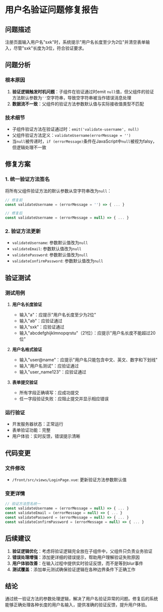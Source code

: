 # 用户名验证问题修复报告

## 问题描述
注册页面输入用户名"sxk"时，系统提示"用户名长度至少为2位"并清空表单输入，尽管"sxk"长度为3位，符合验证要求。

## 问题分析

### 根本原因
1. **验证逻辑触发时机问题**：子组件在验证通过时emit `null`值，但父组件的验证方法默认参数为`''`空字符串，导致空字符串被当作错误消息处理
2. **数据流不一致**：父组件的验证方法参数默认值与实际接收值类型不匹配

### 技术细节
- 子组件验证方法在验证通过时：`emit('validate-username', null)`
- 父组件验证方法定义：`validateUsername(errorMessage = '')`
- 当`null`被传递时，`if (errorMessage)`条件在JavaScript中`null`被视为falsy，但逻辑处理不一致

## 修复方案

### 1. 统一验证方法签名
将所有父组件验证方法的默认参数从空字符串改为`null`：

```javascript
// 修复前
const validateUsername = (errorMessage = '') => { ... }

// 修复后
const validateUsername = (errorMessage = null) => { ... }
```

### 2. 验证方法更新
- `validateUsername`: 参数默认值改为`null`
- `validateEmail`: 参数默认值改为`null`
- `validatePassword`: 参数默认值改为`null`
- `validateConfirmPassword`: 参数默认值改为`null`

## 验证测试

### 测试用例
1. **用户名长度验证**
   - 输入"a"：应提示"用户名长度至少为2位"
   - 输入"ab"：应验证通过
   - 输入"sxk"：应验证通过
   - 输入"abcdefghijklmnopqrstu"（21位）：应提示"用户名长度不能超过20位"

2. **用户名格式验证**
   - 输入"user@name"：应提示"用户名只能包含中文、英文、数字和下划线"
   - 输入"用户名测试"：应验证通过
   - 输入"user_name123"：应验证通过

3. **表单提交验证**
   - 所有字段正确填写：应成功提交
   - 任一字段验证失败：应阻止提交并显示相应错误

### 运行验证
- 开发服务器状态：正常运行
- 表单验证功能：完整
- 用户体验：实时反馈，错误提示清晰

## 代码变更

### 文件修改
- `/front/src/views/LoginPage.vue`: 更新验证方法参数默认值

### 变更详情
```javascript
// 验证方法签名统一
const validateUsername = (errorMessage = null) => { ... }
const validateEmail = (errorMessage = null) => { ... }
const validatePassword = (errorMessage = null) => { ... }
const validateConfirmPassword = (errorMessage = null) => { ... }
```

## 后续建议

1. **验证逻辑优化**：考虑将验证逻辑完全放在子组件中，父组件只负责业务验证
2. **错误处理增强**：添加更详细的错误提示，帮助用户理解验证失败原因
3. **用户体验改善**：在输入过程中提供实时验证反馈，而不是等到blur事件
4. **测试覆盖**：添加单元测试确保验证逻辑在各种边界条件下正确工作

## 结论
通过统一验证方法的参数处理逻辑，解决了用户名验证异常的问题。修复后的系统能够正确处理各种长度的用户名输入，提供准确的验证反馈，提升用户体验。